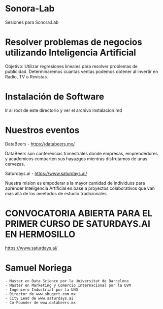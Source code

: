 # Sonora-Lab
Sesiones para Sonora:Lab

# Resolver problemas de negocios utilizando Inteligencia Artificial 
Objetivo: Utilizar regresiones lineales para resolver problemas de publicidad. Determinaremos cuantas ventas podemos obtener al invertir en Radio, TV o Revistas.

# Instalación de Software
Ir al root de este directorio y ver el archivo Instalacion.md

# Nuestros eventos
DataBeers - https://databeers.mx/

DataBeers son conferencias trimestrales donde empresas, emprendedores y academicos comparten sus hayazgos mientras disfrutamos de unas cervezas.

Saturdays.ai - https://www.saturdays.ai/

Nuestra mision es empoderar a la mayor cantidad de individuos para aprender Inteligencia Artificial en base a proyectos colaborativos que van más allá de los meétodos de estudio tradicionales.

# CONVOCATORIA ABIERTA PARA EL PRIMER CURSO DE SATURDAYS.AI EN HERMOSILLO 
https://www.saturdays.ai/

# Samuel Noriega
    - Master en Data Science por la Universitat de Barcelona
    - Master en Marketing y Comercio Internacional por la UVM
    - Ingeniero Industrial por la UNO
    - Director de www.shugert.com.mx
    - City Lead de www.saturdays.ai
    - Co-Founder de www.databeers.mx

